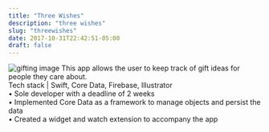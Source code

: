 ```yaml
---
title: "Three Wishes"
description: "three wishes"
slug: "threewishes"
date: 2017-10-31T22:42:51-05:00
draft: false
---
```

![gifting image](/img/Gifting4.png)
This app allows the user to keep track of gift ideas for people they care about. <br />
Tech stack | Swift, Core Data, Firebase, Illustrator <br />
• Sole developer with a deadline of 2 weeks <br />
• Implemented Core Data as a framework to manage objects and persist the data <br />
• Created a widget and watch extension to accompany the app <br />
